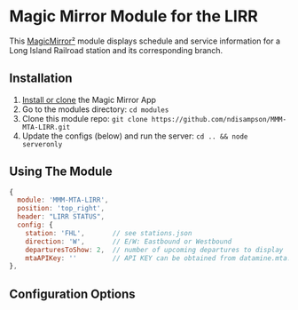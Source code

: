 # Magic Mirror Module for the LIRR
This [MagicMirror²](https://github.com/MichMich/MagicMirror/) module displays schedule and service information for a Long Island Railroad station and its corresponding branch.

## Installation
1. [Install or clone](https://github.com/MichMich/MagicMirror#installation) the Magic Mirror App
2. Go to the modules directory: `cd modules`
3. Clone this module repo: `git clone https://github.com/ndisampson/MMM-MTA-LIRR.git`
4. Update the configs (below) and run the server: `cd .. && node serveronly`

## Using The Module
```javascript
{
  module: 'MMM-MTA-LIRR',
  position: 'top_right',
  header: "LIRR STATUS",
  config: {
    station: 'FHL',       // see stations.json
    direction: 'W',       // E/W: Eastbound or Westbound
    departuresToShow: 2,  // number of upcoming departures to display
    mtaAPIKey: ''         // API KEY can be obtained from datamine.mta.info
},
```
## Configuration Options
